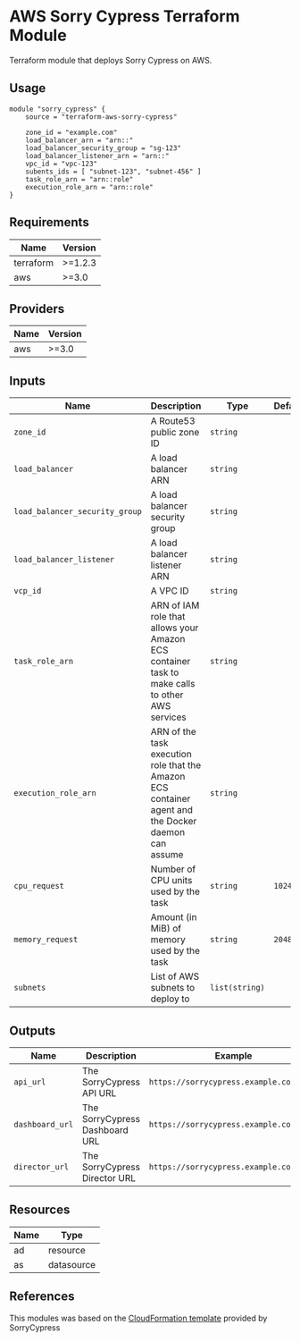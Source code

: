 # AWS Sorry Cypress Terraform Module

Terraform module that deploys Sorry Cypress on AWS.

## Usage

```hcl
module "sorry_cypress" {
    source = "terraform-aws-sorry-cypress"

    zone_id = "example.com"
    load_balancer_arn = "arn::"
    load_balancer_security_group = "sg-123"
    load_balancer_listener_arn = "arn::"
    vpc_id = "vpc-123"
    subents_ids = [ "subnet-123", "subnet-456" ]
    task_role_arn = "arn::role"
    execution_role_arn = "arn::role"
}
```

## Requirements
|Name|Version|
|----|-------|
|terraform|>=1.2.3|
|aws|>=3.0|

## Providers
|Name|Version|
|----|-------|
|aws|>=3.0|

## Inputs

|Name|Description|Type|Default|Required|
|----|-----------|----|-------|--------|
|`zone_id`|A Route53 public zone ID|`string`||yes|
|`load_balancer`|A load balancer ARN|`string`||yes|
|`load_balancer_security_group`|A load balancer security group|`string`||yes|
|`load_balancer_listener`|A load balancer listener ARN|`string`||yes|
|`vcp_id`|A VPC ID|`string`||yes|
|`task_role_arn`|ARN of IAM role that allows your Amazon ECS container task to make calls to other AWS services|`string`||yes|
|`execution_role_arn`|ARN of the task execution role that the Amazon ECS container agent and the Docker daemon can assume|`string`||yes|
|`cpu_request`|Number of CPU units used by the task|`string`|`1024`|no|
|`memory_request`|Amount (in MiB) of memory used by the task|`string`|`2048`|no|
|`subnets`|List of AWS subnets to deploy to|`list(string)`||yes|

## Outputs
|Name|Description|Example|
|----|-----------|-------|
|`api_url`|The SorryCypress API URL|`https://sorrycypress.example.com/api`|
|`dashboard_url`|The SorryCypress Dashboard URL|`https://sorrycypress.example.com`|
|`director_url`|The SorryCypress Director URL|`https://sorrycypress.example.com:1234`|

## Resources

|Name|Type|
|----|----|
|ad|resource|
|as|datasource|

## References

This modules was based on the [CloudFormation template](https://github.com/sorry-cypress/sorry-cypress/blob/master/cloudformation/sorry-cypress.yml) provided by SorryCypress